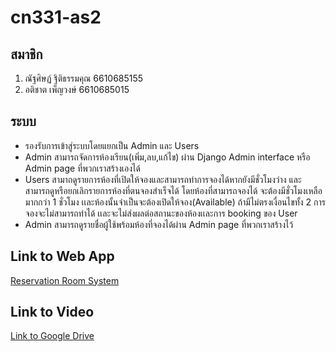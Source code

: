 # cn331-as2
## สมาชิก
1. ณัฐศิษฏ์ ฐิติธรรมคุณ 6610685155
2. อติชาต เพ็ญวงษ์ 6610685015

## ระบบ
- รองรับการเข้าสู่ระบบโดยแยกเป็น Admin และ Users
- Admin สามารถจัดการห้องเรียน(เพิ่ม,ลบ,แก้ไข) ผ่าน Django Admin interface หรือ Admin page ที่พวกเราสร้างเองได้
- Users สามาถดูรายการห้องที่เปิดให้จองและสามารถทำการจองได้หากยังมีชั่วโมงว่าง และสามารถดูหรือยกเลิกรายการห้องที่ตนจองสำเร็จได้ โดยห้องที่สามารถจองได้ จะต้องมีชั่วโมงเหลือมากกว่า 1 ชั่วโมง เเละห้องนั้นจำเป็นจะต้องเปิดให้จอง(Available) ถ้ามีไม่ตรงเงื่อนไขทั้ง 2 การจองจะไม่สามารถทำได้ เเละจะไม่ส่งผลต่อสถานะของห้องเเละการ booking ของ User
- Admin สามารถดูรายชื่อผู้ใช้พร้อมห้องที่จองได้ผ่าน Admin page ที่พวกเราสร้างไว้

## Link to Web App
[Reservation Room System](https://cn331-as2-rt8d.onrender.com/)

## Link to Video
[Link to Google Drive](https://drive.google.com/file/d/1s26MH9OnsRwlPYK9YLFX_nCZz6ZWzn_a/view?usp=sharing)
